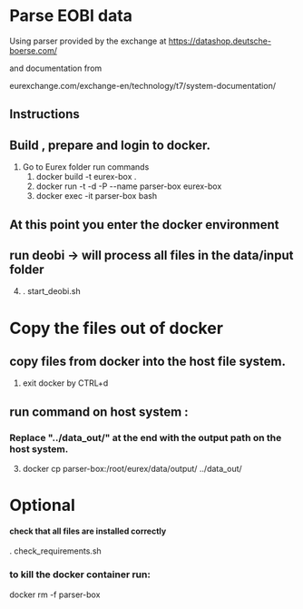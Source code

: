 # Parse EOBI data

Using parser provided by the exchange at
https://datashop.deutsche-boerse.com/

and documentation from

eurexchange.com/exchange-en/technology/t7/system-documentation/

## Instructions

## Build , prepare and login to docker.
1. Go to Eurex folder run commands
   1. docker build -t eurex-box .
   2. docker run -t -d -P --name parser-box  eurex-box
   3. docker exec -it parser-box bash
## At this point you enter the docker environment
## run deobi -> will process all files in the data/input folder
   4. . start_deobi.sh

# Copy the files out of docker
##  copy files from docker into the host file system.
1. exit docker by CTRL+d
## run command on host system :
### Replace "../data_out/" at the end with the output path on the host system.
3.  docker cp parser-box:/root/eurex/data/output/ ../data_out/




# Optional

#### check that all files are installed correctly
. check_requirements.sh
### to kill the docker container run:

docker rm -f parser-box